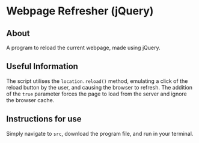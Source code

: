 # Webpage Refresher (jQuery)

## About

A program to reload the current webpage, made using jQuery.

## Useful Information

The script utilises the `location.reload()` method, emulating a click of the reload button by the user, and causing the browser to refresh. The addition of the `true` parameter forces the page to load from the server and ignore the browser cache.

## Instructions for use

Simply navigate to `src`, download the program file, and run in your terminal.
